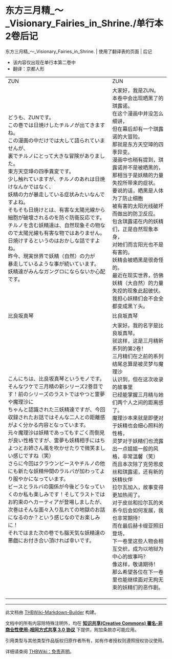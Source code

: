 # 东方三月精_～_Visionary_Fairies_in_Shrine./单行本2卷后记

<!-- source html: G:\repos\THBWiki-Markdown-Builder\THBWikiMarkdown\Temp\main\3\37\ns0%3A%E4%B8%9C%E6%96%B9%E4%B8%89%E6%9C%88%E7%B2%BE_%EF%BD%9E_Visionary_Fairies_in_Shrine%2E%2F%E5%8D%95%E8%A1%8C%E6%9C%AC2%E5%8D%B7%E5%90%8E%E8%AE%B0.html -->

东方三月精_～_Visionary_Fairies_in_Shrine. | 使用了翻译表的页面 | 后记

- 该内容仅出现在单行本第二卷中
- 翻译：京都人形

  
  

  


<table><tbody><tr class="tt-content-header" id="=-1" data-pos="&#91;&quot;=&quot;,1&#93;"><td class="tt-jah" lang="ja"><div class="poem">ZUN</div></td><td class="tt-zhh" lang="zh"><div class="poem">ZUN</div></td></tr><tr class="tt-content" id="=-2" data-pos="&#91;&quot;=&quot;,2&#93;"><td class="tt-ja" lang="ja"><div class="poem">どうも、ZUNです。<br>この巻では日焼けしたチルノが出てきますね。<br>この漫画の中だけでは大して語られていませんが、<br>裏でチルノにとって大きな冒険がありました。<br>東方天空璋の四季異変です。<br>少し触れていますが、チルノのあれは日焼けなんかではなく、<br>妖精の力が暴走している症状みたいなんですよね。<br>そもそも日焼けとは、有害な太陽光線から細胞が破壞されるのを防ぐ防衛反応です。<br>チルノを含む妖精達は、自然现象その物なので太陽光線も有害な物ではありません。<br>日焼けするというのはおかしな話ですよね。<br>昨今、現実世界で妖精（自然）の力が<br>暴走しているような事が続いています。<br>妖精達がみんなガングロにならないか心配です。</div></td><td class="tt-zh" lang="zh"><div class="poem">大家好，我是ZUN。<br>本卷中会出现晒黑了的琪露诺。<br>在这个漫画中并没怎么细讲，<br>但在幕后却有一个琪露诺的大冒险。<br>那就是东方天空璋的四季异变。<br>漫画中也稍有提到，琪露诺并不是被晒黑的，<br>那相当于是妖精的力量失控所带来的症状。<br>要说的话，晒黑是人体为了防止细胞<br>被有害的太阳光线破坏而做出的防卫反应。<br>包含琪露诺在内的妖精们，正是自然现象本身，<br>对她们而言阳光也不是有害的。<br>妖精会被晒黑是很奇怪的。<br>最近在现实世界，仿佛妖精（大自然）的力量<br>失控的现象此起彼伏。<br>我担心妖精们会不会全都变成黑丫头。</div></td></tr><tr class="tt-content-header" id="=-3" data-pos="&#91;&quot;=&quot;,3&#93;"><td class="tt-jah" lang="ja"><div class="poem">比良坂真琴</div></td><td class="tt-zhh" lang="zh"><div class="poem">比良坂真琴</div></td></tr><tr class="tt-content" id="=-4" data-pos="&#91;&quot;=&quot;,4&#93;"><td class="tt-ja" lang="ja"><div class="poem">こんにちは、比良坂真琴というモノです。<br>そんなワケで三月精の新シリーズ2巻目です！前のシリーズのラストではやつと霊夢や魔理沙に<br>ちゃんと認識された三妖精達ですが、今回収録されたお話ではそんな二人との距離感がよく分かる内容となっています。<br>元々魔理沙は妖精であってもすごく而倒見が良い性格ですが、霊夢も妖精相手にはちよつとお姉さん風を吹かせたりで微笑ましい感じですね（笑）<br>さらに今回はクラウンビースやチルノの他にも新たな妖精仲間のラルバが加わってより服やかになっています。<br>ビースとラルバの園係が今後どうなっていくのか私も楽しみです！そしてラストではお約束のヘカーティアが登場しましたが、<br>次巻はそんな面々入り乱れての地獄のお話になるのか？という感じなのでお楽しみに！<br>それではまた次の卷でも腦天気な妖精達の悪戯にお付き合い頂ければ幸いです。</div></td><td class="tt-zh" lang="zh"><div class="poem">大家好。我的名字是比良坂真琴。<br>就这样，这是三月精新系列的第2卷！<br>三月精们在之前的系列结尾总算是被灵梦与魔理沙<br>认识到，但在这次收录的故事里<br>已经能掌握三月精与她们两个人之间的距离感了。<br>魔理沙本来就是即便对于妖精也会细心照料的性格，<br>灵梦对于妖精们也流露出一点姐姐一般的风格，非常温馨（笑）<br>而且本次除了克劳恩皮丝和琪露诺，还有新的妖精伙伴<br>拉尔瓦加入，故事变得更加热闹了。<br>对于皮丝和拉尔瓦的关系今后会如何发展，我也非常期待！<br>而在最后赫卡缇亚照旧登场，<br>下一卷里这些人物会相互交织，成为以地狱为中心的故事吗？<br>像这样，敬请期待！<br>那么希望各位在下一卷里也能继续面对无拘无束的妖精们的恶作剧。<br><br></div></td></tr></tbody></table>







---

此文档由 [THBWiki-Markdown-Builder](https://github.com/Delsin-Yu/THBWiki-Markdown-Builder) 构建。

文档中的所有内容除特殊注明外，均在 [**知识共享(Creative Commons) 署名-非商业性使用-相同方式共享 3.0 协议**](https://creativecommons.org/licenses/by-sa/3.0/deed.zh-hans) 下提供，附加条款亦可能应用。

引用类型与其他类型作品版权归原作者所有，如有作者授权则遵照授权协议使用。

详细请查阅 [THBWiki：免责声明](https://thbwiki.cc/THBWiki:%E5%85%8D%E8%B4%A3%E5%A3%B0%E6%98%8E)。

